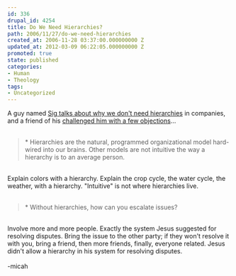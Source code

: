 ```yaml
---
id: 336
drupal_id: 4254
title: Do We Need Hierarchies?
path: 2006/11/27/do-we-need-hierarchies
created_at: 2006-11-28 03:37:00.000000000 Z
updated_at: 2012-03-09 06:22:05.000000000 Z
promoted: true
state: published
categories:
- Human
- Theology
tags:
- Uncategorized
---
```

A guy named <a href="http://www.typepad.com/t/trackback/2380813">Sig talks about why we don't need hierarchies</a> in companies, and a friend of his <a href="http://www.undefined.com/cgi-bin/mt/mt-tb.cgi/159">challenged him with a few objections</a>...<br /><br /><blockquote>*  Hierarchies are the natural, programmed organizational model hard-wired into our brains. Other models are not intuitive the way a hierarchy is to an average person.<br /></blockquote><br />Explain colors with a hierarchy. Explain the crop cycle, the water cycle, the weather, with a hierarchy. "Intuitive" is not where hierarchies live.<br /><br /><blockquote>* Without hierarchies, how can you escalate issues?<br /></blockquote><br />Involve more and more people. Exactly the system Jesus suggested for resolving disputes. Bring the issue to the other party; if they won't resolve it with you, bring a friend, then more friends, finally, everyone related. Jesus didn't allow a hierarchy in his system for resolving disputes.<br /><br />-micah

